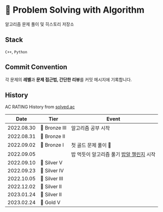 # 🦾 Problem Solving with Algorithm
알고리즘 문제 풀이 및 히스토리 저장소


## Stack
`C++`, `Python`

## Commit Convention
각 문제의 **레벨**과 **문제 접근법, 간단한 리뷰**를 커밋 메시지에 기록합니다.

## History
AC RATING History from [solved.ac](https://solved.ac/profile/jssong/history)

|Date|Tier|Event|
|---|---|---|
|2022.08.30|🥉 Bronze III|알고리즘 공부 시작
|2022.08.31|🥉 Bronze II|
|2022.09.02|🥉 Bronze I|첫 골드 문제 풀이 🙌|
|2022.09.05| |밥 먹듯이 알고리즘 풀기 [밥알 챌린지](https://github.com/Likelion-Inha-10/BAP-AL-Challenge) 시작|
|2022.09.10|🥈 Silver V|
|2022.09.23|🥈 Silver IV|
|2022.10.05|🥈 Silver III|
|2022.12.02|🥈 Silver II|
|2023.01.24|🥈 Silver II|
|2023.02.24|🥇 Gold V|
